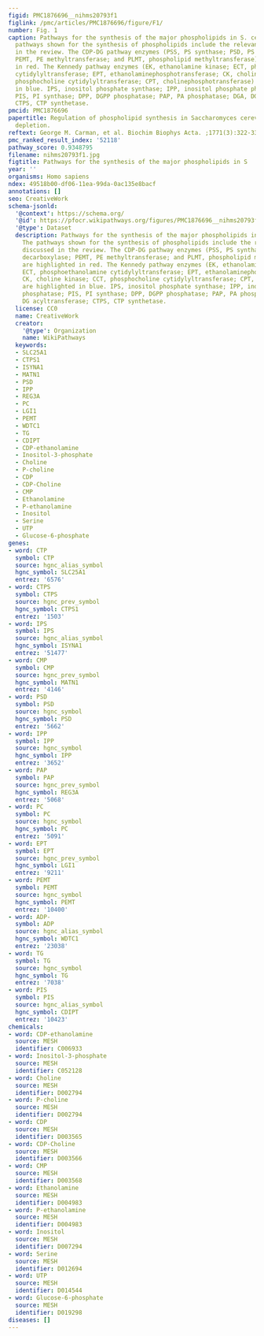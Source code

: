 ```yaml
---
figid: PMC1876696__nihms20793f1
figlink: /pmc/articles/PMC1876696/figure/F1/
number: Fig. 1
caption: Pathways for the synthesis of the major phospholipids in S. cerevisiae. The
  pathways shown for the synthesis of phospholipids include the relevant steps discussed
  in the review. The CDP-DG pathway enzymes (PSS, PS synthase; PSD, PS decarboxylase;
  PEMT, PE methyltransferase; and PLMT, phospholipid methyltransferase) are highlighted
  in red. The Kennedy pathway enzymes (EK, ethanolamine kinase; ECT, phosphoethanolamine
  cytidylyltransferase; EPT, ethanolaminephosphotransferase; CK, choline kinase; CCT,
  phosphocholine cytidylyltransferase; CPT, cholinephosphotransferase) are highlighted
  in blue. IPS, inositol phosphate synthase; IPP, inositol phosphate phosphatase;
  PIS, PI synthase; DPP, DGPP phosphatase; PAP, PA phosphatase; DGA, DG acyltransferase;
  CTPS, CTP synthetase.
pmcid: PMC1876696
papertitle: Regulation of phospholipid synthesis in Saccharomyces cerevisiae by zinc
  depletion.
reftext: George M. Carman, et al. Biochim Biophys Acta. ;1771(3):322-330.
pmc_ranked_result_index: '52118'
pathway_score: 0.9348795
filename: nihms20793f1.jpg
figtitle: Pathways for the synthesis of the major phospholipids in S
year: ''
organisms: Homo sapiens
ndex: 49518b00-df06-11ea-99da-0ac135e8bacf
annotations: []
seo: CreativeWork
schema-jsonld:
  '@context': https://schema.org/
  '@id': https://pfocr.wikipathways.org/figures/PMC1876696__nihms20793f1.html
  '@type': Dataset
  description: Pathways for the synthesis of the major phospholipids in S. cerevisiae.
    The pathways shown for the synthesis of phospholipids include the relevant steps
    discussed in the review. The CDP-DG pathway enzymes (PSS, PS synthase; PSD, PS
    decarboxylase; PEMT, PE methyltransferase; and PLMT, phospholipid methyltransferase)
    are highlighted in red. The Kennedy pathway enzymes (EK, ethanolamine kinase;
    ECT, phosphoethanolamine cytidylyltransferase; EPT, ethanolaminephosphotransferase;
    CK, choline kinase; CCT, phosphocholine cytidylyltransferase; CPT, cholinephosphotransferase)
    are highlighted in blue. IPS, inositol phosphate synthase; IPP, inositol phosphate
    phosphatase; PIS, PI synthase; DPP, DGPP phosphatase; PAP, PA phosphatase; DGA,
    DG acyltransferase; CTPS, CTP synthetase.
  license: CC0
  name: CreativeWork
  creator:
    '@type': Organization
    name: WikiPathways
  keywords:
  - SLC25A1
  - CTPS1
  - ISYNA1
  - MATN1
  - PSD
  - IPP
  - REG3A
  - PC
  - LGI1
  - PEMT
  - WDTC1
  - TG
  - CDIPT
  - CDP-ethanolamine
  - Inositol-3-phosphate
  - Choline
  - P-choline
  - CDP
  - CDP-Choline
  - CMP
  - Ethanolamine
  - P-ethanolamine
  - Inositol
  - Serine
  - UTP
  - Glucose-6-phosphate
genes:
- word: CTP
  symbol: CTP
  source: hgnc_alias_symbol
  hgnc_symbol: SLC25A1
  entrez: '6576'
- word: CTPS
  symbol: CTPS
  source: hgnc_prev_symbol
  hgnc_symbol: CTPS1
  entrez: '1503'
- word: IPS
  symbol: IPS
  source: hgnc_alias_symbol
  hgnc_symbol: ISYNA1
  entrez: '51477'
- word: CMP
  symbol: CMP
  source: hgnc_prev_symbol
  hgnc_symbol: MATN1
  entrez: '4146'
- word: PSD
  symbol: PSD
  source: hgnc_symbol
  hgnc_symbol: PSD
  entrez: '5662'
- word: IPP
  symbol: IPP
  source: hgnc_symbol
  hgnc_symbol: IPP
  entrez: '3652'
- word: PAP
  symbol: PAP
  source: hgnc_prev_symbol
  hgnc_symbol: REG3A
  entrez: '5068'
- word: PC
  symbol: PC
  source: hgnc_symbol
  hgnc_symbol: PC
  entrez: '5091'
- word: EPT
  symbol: EPT
  source: hgnc_prev_symbol
  hgnc_symbol: LGI1
  entrez: '9211'
- word: PEMT
  symbol: PEMT
  source: hgnc_symbol
  hgnc_symbol: PEMT
  entrez: '10400'
- word: ADP-
  symbol: ADP
  source: hgnc_alias_symbol
  hgnc_symbol: WDTC1
  entrez: '23038'
- word: TG
  symbol: TG
  source: hgnc_symbol
  hgnc_symbol: TG
  entrez: '7038'
- word: PIS
  symbol: PIS
  source: hgnc_alias_symbol
  hgnc_symbol: CDIPT
  entrez: '10423'
chemicals:
- word: CDP-ethanolamine
  source: MESH
  identifier: C006933
- word: Inositol-3-phosphate
  source: MESH
  identifier: C052128
- word: Choline
  source: MESH
  identifier: D002794
- word: P-choline
  source: MESH
  identifier: D002794
- word: CDP
  source: MESH
  identifier: D003565
- word: CDP-Choline
  source: MESH
  identifier: D003566
- word: CMP
  source: MESH
  identifier: D003568
- word: Ethanolamine
  source: MESH
  identifier: D004983
- word: P-ethanolamine
  source: MESH
  identifier: D004983
- word: Inositol
  source: MESH
  identifier: D007294
- word: Serine
  source: MESH
  identifier: D012694
- word: UTP
  source: MESH
  identifier: D014544
- word: Glucose-6-phosphate
  source: MESH
  identifier: D019298
diseases: []
---
```

